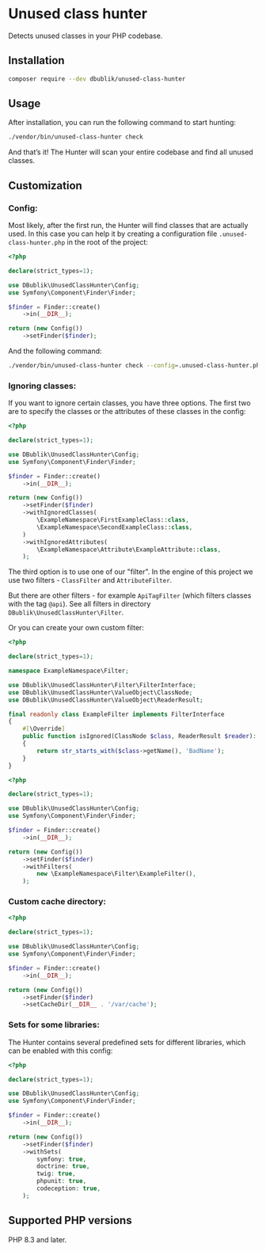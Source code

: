 # Unused class hunter

Detects unused classes in your PHP codebase.

## Installation

```bash
composer require --dev dbublik/unused-class-hunter
```

## Usage

After installation, you can run the following command to start hunting:

```bash
./vendor/bin/unused-class-hunter check
```

And that’s it! The Hunter will scan your entire codebase and find all unused classes.

## Customization

### Config:

Most likely, after the first run, the Hunter will find classes that are actually used.
In this case you can help it by creating a configuration file `.unused-class-hunter.php` in the root of the project:

```php
<?php

declare(strict_types=1);

use DBublik\UnusedClassHunter\Config;
use Symfony\Component\Finder\Finder;

$finder = Finder::create()
    ->in(__DIR__);

return (new Config())
    ->setFinder($finder);
```

And the following command:

```bash
./vendor/bin/unused-class-hunter check --config=.unused-class-hunter.php
```

### Ignoring classes:

If you want to ignore certain classes, you have three options.
The first two are to specify the classes or the attributes of these classes in the config:

```php
<?php

declare(strict_types=1);

use DBublik\UnusedClassHunter\Config;
use Symfony\Component\Finder\Finder;

$finder = Finder::create()
    ->in(__DIR__);

return (new Config())
    ->setFinder($finder)
    ->withIgnoredClasses(
        \ExampleNamespace\FirstExampleClass::class,
        \ExampleNamespace\SecondExampleClass::class,
    )
    ->withIgnoredAttributes(
        \ExampleNamespace\Attribute\ExampleAttribute::class,
    );
```

The third option is to use one of our "filter".
In the engine of this project we use two filters - `ClassFilter` and `AttributeFilter`.

But there are other filters - for example `ApiTagFilter` (which filters classes with the tag `@api`).
See all filters in directory `DBublik\UnusedClassHunter\Filter`.

Or you can create your own custom filter:

```php
<?php

declare(strict_types=1);

namespace ExampleNamespace\Filter;

use DBublik\UnusedClassHunter\Filter\FilterInterface;
use DBublik\UnusedClassHunter\ValueObject\ClassNode;
use DBublik\UnusedClassHunter\ValueObject\ReaderResult;

final readonly class ExampleFilter implements FilterInterface
{
    #[\Override]
    public function isIgnored(ClassNode $class, ReaderResult $reader): bool
    {
        return str_starts_with($class->getName(), 'BadName');
    }
}
```

```php
<?php

declare(strict_types=1);

use DBublik\UnusedClassHunter\Config;
use Symfony\Component\Finder\Finder;

$finder = Finder::create()
    ->in(__DIR__);

return (new Config())
    ->setFinder($finder)
    ->withFilters(
        new \ExampleNamespace\Filter\ExampleFilter(),
    );
```

### Custom cache directory:

```php
<?php

declare(strict_types=1);

use DBublik\UnusedClassHunter\Config;
use Symfony\Component\Finder\Finder;

$finder = Finder::create()
    ->in(__DIR__);

return (new Config())
    ->setFinder($finder)
    ->setCacheDir(__DIR__ . '/var/cache');
```

### Sets for some libraries:

The Hunter contains several predefined sets for different libraries, which can be enabled with this config:

```php
<?php

declare(strict_types=1);

use DBublik\UnusedClassHunter\Config;
use Symfony\Component\Finder\Finder;

$finder = Finder::create()
    ->in(__DIR__);

return (new Config())
    ->setFinder($finder)
    ->withSets(
        symfony: true,
        doctrine: true,
        twig: true,
        phpunit: true,
        codeception: true,
    );
```

## Supported PHP versions

PHP 8.3 and later.
